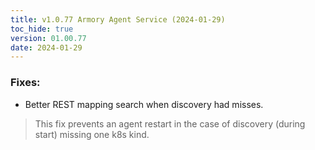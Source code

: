 ```yaml
---
title: v1.0.77 Armory Agent Service (2024-01-29)
toc_hide: true
version: 01.00.77
date: 2024-01-29
---
```


### Fixes:
- Better REST mapping search when discovery had misses.

> This fix prevents an agent restart in the case of discovery (during start) missing one k8s kind.
